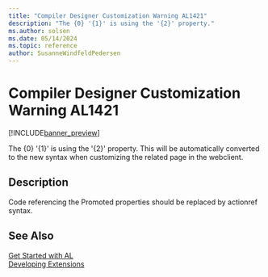 ```yaml
---
title: "Compiler Designer Customization Warning AL1421"
description: "The {0} '{1}' is using the '{2}' property."
ms.author: solsen
ms.date: 05/14/2024
ms.topic: reference
author: SusanneWindfeldPedersen
---
```

[//]: # (START>DO_NOT_EDIT)
[//]: # (IMPORTANT:Do not edit any of the content between here and the END>DO_NOT_EDIT.)
[//]: # (Any modifications should be made in the .xml files in the ModernDev repo.)
# Compiler Designer Customization Warning AL1421

[!INCLUDE[banner_preview](../includes/banner_preview.md)]

The {0} '{1}' is using the '{2}' property. This will be automatically converted to the new syntax when customizing the related page in the webclient.


## Description
Code referencing the Promoted properties should be replaced by actionref syntax.  

[//]: # (IMPORTANT: END>DO_NOT_EDIT)
## See Also  
[Get Started with AL](../devenv-get-started.md)  
[Developing Extensions](../devenv-dev-overview.md)  